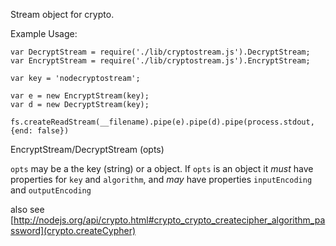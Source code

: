 Stream object for crypto.

Example Usage:

    var DecryptStream = require('./lib/cryptostream.js').DecryptStream;
    var EncryptStream = require('./lib/cryptostream.js').EncryptStream;
    
    var key = 'nodecryptostream';
    
    var e = new EncryptStream(key);
    var d = new DecryptStream(key);
    
    fs.createReadStream(__filename).pipe(e).pipe(d).pipe(process.stdout, {end: false})

EncryptStream/DecryptStream (opts)

`opts` may be a the key (string) or a object. If `opts` is an object it _must_ have properties for `key`
and `algorithm`, and _may_ have properties `inputEncoding` and `outputEncoding`

also see [http://nodejs.org/api/crypto.html#crypto_crypto_createcipher_algorithm_password](crypto.createCypher)
